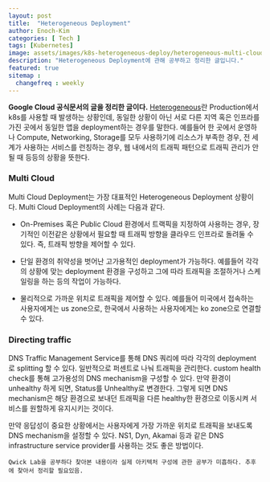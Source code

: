 ```yaml
---
layout: post
title:  "Heterogeneous Deployment"
author: Enoch-Kim
categories: [ Tech ]
tags: [Kubernetes]
image: assets/images/k8s-heterogeneous-deploy/heterogeneous-multi-cloud.svg
description: "Heterogeneous Deployment에 관해 공부하고 정리한 글입니다."
featured: true
sitemap :
  changefreq : weekly
---
```


**Google Cloud 공식문서의 글을 정리한 글이다.**
[Heterogeneous](https://cloud.google.com/solutions/heterogeneous-deployment-patterns-with-kubernetes)란 Production에서 k8s를 사용할 때 발생하는 상황인데, 동일한 상황이 아닌 서로 다른 지역 혹은 인프라를 가진 곳에서 동일한 앱을 deployment하는 경우를 말한다. 예를들어 한 곳에서 운영하나 Compute, Networking, Storage를 모두 사용하기에 리소스가 부족한 경우, 전 세계가 사용하는 서비스를 런칭하는 경우, 웹 내에서의 트래픽 패턴으로 트래픽 관리가 안될 때 등등의 상황을 뜻한다.

### Multi Cloud

Multi Cloud Deployment는 가장 대표적인 Heterogeneous Deployment 상황이다. Multi Cloud Deployment의 사례는 다음과 같다.

- On-Premises 혹은 Public Cloud 환경에서 트랙픽을 지정하여 사용하는 경우, 장기적인 이전같은 상황에서 필요할 때 트래픽 방향을 클라우드 인프라로 돌려둘 수 있다. 즉, 트래픽 방향을 제어할 수 있다.

- 단일 환경의 취약성을 벗어난 고가용적인 deployment가 가능하다. 예를들어 각각의 상황에 맞는 deployment 환경을 구성하고 그에 따라 트래픽을 조절하거나 스케일링을 하는 등의 작업이 가능하다.

- 물리적으로 가까운 위치로 트래픽을 제어할 수 있다. 예를들어 미국에서 접속하는 사용자에게는 us zone으로, 한국에서 사용하는 사용자에게는 ko zone으로 연결할 수 있다.

### Directing traffic

DNS Traffic Management Service를 통해 DNS 쿼리에 따라 각각의 deployment로 splitting 할 수 있다. 일반적으로 퍼센트로 나눠 트래픽을 관리한다.
custom health check를 통해 고가용성의 DNS mechanism을 구성할 수 있다. 만약 환경이 unhealthy 하게 되면, Status를 Unhealthy로 변경한다. 그렇게 되면 DNS mechanism은 해당 환경으로 보내던 트래픽을 다른 healthy한 환경으로 이동시켜 서비스를 원할하게 유지시키는 것이다.

만약 응답성이 중요한 상황에서는 사용자에게 가장 가까운 위치로 트래픽을 보내도록 DNS mechanism을 설정할 수 있다. NS1, Dyn, Akamai 등과 같은 DNS infrastructure service provider를 사용하는 것도 좋은 방법이다.

`Qwick Lab을 공부하다 찾아본 내용이라 실제 아키텍처 구성에 관한 공부가 미흡하다. 추후에 찾아서 정리할 필요있음.`
<!-- TODO: Heterogeneous 환경에서 아키텍처 구성 및 운용 정리 -->
